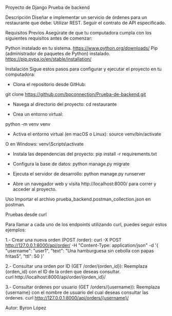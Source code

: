Proyecto de Django Prueba de backend

Descripción
Diseñar e implementar un servicio de órdenes para un restaurante que debe:
Utilizar REST.
Seguir el contrato de API especificado.


Requisitos Previos
Asegúrate de que tu computadora cumpla con los siguientes requisitos antes de comenzar:

Python instalado en tu sistema. https://www.python.org/downloads/
Pip (administrador de paquetes de Python) instalado. https://pip.pypa.io/en/stable/installation/

Instalación
Sigue estos pasos para configurar y ejecutar el proyecto en tu computadora:

* Clona el repositorio desde GitHub:

git clone https://github.com/bpconnection/Prueba-de-backend.git

* Navega al directorio del proyecto:
cd restaurante

* Crea un entorno virtual:

python -m venv venv

* Activa el entorno virtual (en macOS o Linux):
source venv/bin/activate

O en Windows:
venv\Scripts\activate

* Instala las dependencias del proyecto:
pip install -r requirements.txt

* Configura la base de datos:
python manage.py migrate

* Ejecuta el servidor de desarrollo:
python manage.py runserver

* Abre un navegador web y visita http://localhost:8000/ para correr y acceder al proyecto.

Uso
Importar el archivo prueba_backend.postman_collection.json en postman.

Pruebas desde curl

Para llamar a cada uno de los endpoints utilizando curl, puedes seguir estos ejemplos:

1.- Crear una nueva orden (POST /order):
curl -X POST http://127.0.0.1:8000/api/order/ -H "Content-Type: application/json" -d '{
    "username": "user1",
    "text": "Una hamburguesa sin cebolla con papas fritas5",
    "ttl": 50
}'

2.- Consultar una orden por ID (GET /order/{orden_id}):
Reemplaza {orden_id} con el ID de la orden que deseas consultar.  
curl http://localhost:8000/api/order/{orden_id}/

3.- Consultar órdenes por usuario (GET /orders/{username}):
Reemplaza {username} con el nombre de usuario del cual deseas consultar las órdenes.
curl http://127.0.0.1:8000/api/orders/{username}/


Autor: Byron López